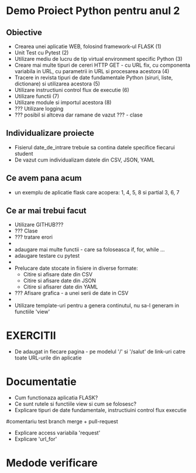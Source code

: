 Demo Proiect Python pentru anul 2 
============================

Obiective
---------------------------
* Crearea unei aplicatie WEB, folosind framework-ul FLASK (1)
* Unit Test cu Pytest (2)
* Utilizare mediu de lucru de tip virtual environment specific Python (3)
* Creare mai multe tipuri de cereri HTTP GET - cu URL fix, cu componenta variabila in URL, cu parametrii in URL si procesarea acestora (4)
* Tracere in revista tipuri de date fundamentale Python (siruri, liste, dictionare) si utilizarea acestora (5)
* Utilizare instructiuni control flux de executie (6)
* Utilizare functii (7)
* Utilizare module si importul acestora (8)
* ??? Utilizare logging
* ??? posibil si altceva dar ramane de vazut ??? - clase

Individualizare proiecte
-----------------------------
* Fisierul date_de_intrare trebuie sa contina datele specifice fiecarui student
* De vazut cum individualizam datele din CSV, JSON, YAML

Ce avem pana acum
------------------------------
* un exemplu de aplicatie flask care acopera: 1, 4, 5, 8 si partial 3, 6, 7

Ce ar mai trebui facut
------------------------------
* Utilizare GITHUB???
* ??? Clase
* ??? tratare erori
*
* adaugare mai multe functii - care sa foloseasca if, for, while ...
* adaugare testare cu pytest
* 
* Prelucare date stocate in fisiere in diverse formate:
  * Citire si afisare date din CSV
  * Citire si afisare date din JSON
  * Citire si afisarer date din YAML
* ??? Afisare grafica - a unei serii de date in CSV
*
* Utilizare template-uri pentru a genera continutul, nu sa-l generam in functiile 'view' 

  
EXERCITII
================================
* De adaugat in fiecare pagina - pe modelul '/' si '/salut' de link-uri catre toate URL-urile din aplicatie

Documentatie
================================
* Cum functionaza aplicatia FLASK?
* Ce sunt rutele si functiile view si cum se folosesc?
* Explicare tipuri de date fundamentale, instructiuini control flux executie


#comentariu test branch merge + pull-request
* Explicare access variabila 'request'
* Explicare 'url_for'


Medode verificare
================================
